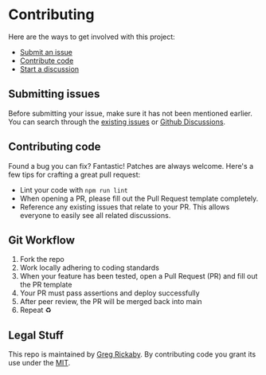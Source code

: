 # Contributing

Here are the ways to get involved with this project:

- [Submit an issue](#submitting-issues)
- [Contribute code](#contributing-code)
- [Start a discussion](https://github.com/gregrickaby/nextjs-wordpress/discussions)

## Submitting issues

Before submitting your issue, make sure it has not been mentioned earlier. You can search through the [existing issues](https://github.com/gregrickaby/nextjs-wordpress/issues) or [Github Discussions](https://github.com/gregrickaby/nextjs-wordpress/discussions).

## Contributing code

Found a bug you can fix? Fantastic! Patches are always welcome. Here's a few tips for crafting a great pull request:

- Lint your code with `npm run lint`
- When opening a PR, please fill out the Pull Request template completely.
- Reference any existing issues that relate to your PR. This allows everyone to easily see all related discussions.

## Git Workflow

1. Fork the repo
2. Work locally adhering to coding standards
3. When your feature has been tested, open a Pull Request (PR) and fill out the PR template
4. Your PR must pass assertions and deploy successfully
5. After peer review, the PR will be merged back into main
6. Repeat ♻️

## Legal Stuff

This repo is maintained by [Greg Rickaby](https://gregrickaby.com/). By contributing code you grant its use under the [MIT](https://github.com/gregrickaby/nextjs-wordpress/blob/main/LICENSE).
